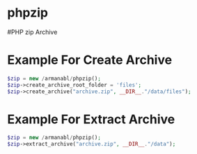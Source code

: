 # phpzip
#PHP zip Archive


# Example For Create Archive
```php
$zip = new /armanabl/phpzip();
$zip->create_archive_root_folder = 'files';
$zip->create_archive("archive.zip", __DIR__."/data/files");
```


# Example For Extract Archive
```php
$zip = new /armanabl/phpzip();
$zip->extract_archive("archive.zip", __DIR__."/data");
```
